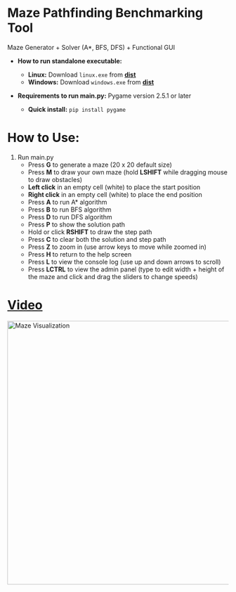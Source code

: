 # Maze Pathfinding Benchmarking Tool

Maze Generator + Solver (A\*, BFS, DFS) + Functional GUI
<br>

- <b>How to run standalone executable:</b> 
  - <b>Linux:</b> Download `linux.exe` from <b><a href="https://github.com/JJDOESIT/mazev2/tree/main/dist">dist</a></b>
  - <b>Windows:</b> Download `windows.exe` from <b><a href="https://github.com/JJDOESIT/mazev2/tree/main/dist">dist</a></b>

- <b>Requirements to run main.py:</b> Pygame version 2.5.1 or later
  - <b>Quick install:</b> `pip install pygame`

# How to Use:

1. Run main.py
   - Press <b>G</b> to generate a maze (20 x 20 default size)
   - Press <b>M</b> to draw your own maze (hold <b>LSHIFT</b> while dragging mouse to draw obstacles)
   - <b>Left click</b> in an empty cell (white) to place the start position
   - <b>Right click</b> in an empty cell (white) to place the end position
   - Press <b>A</b> to run A\* algorithm
   - Press <b>B</b> to run BFS algorithm
   - Press <b>D</b> to run DFS algorithm
   - Press <b>P</b> to show the solution path
   - Hold or click <b>RSHIFT</b> to draw the step path
   - Press <b>C</b> to clear both the solution and step path
   - Press <b>Z</b> to zoom in (use arrow keys to move while zoomed in)
   - Press <b>H</b> to return to the help screen
   - Press <b>L</b> to view the console log (use up and down arrows to scroll)
   - Press <b>LCTRL</b> to view the admin panel (type to edit width + height of the maze and click and drag the sliders to change speeds)

# <b><a href="https://youtu.be/5CFTmaINplY">Video</a></b>

<a href="https://youtu.be/5CFTmaINplY"><img src="https://img.youtube.com/vi/5CFTmaINplY/maxresdefault.jpg" alt="Maze Visualization" width="600" ></a>
